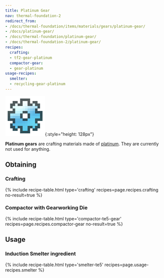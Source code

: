 ```yaml
---
title: Platinum Gear
nav: thermal-foundation-2
redirect_from:
- /docs/thermal-foundation/items/materials/gears/platinum-gear/
- /docs/platinum-gear/
- /docs/thermal-foundation/platinum-gear/
- /docs/thermal-foundation-2/platinum-gear/
recipes:
  crafting:
  - tf2-gear-platinum
  compactor-gear:
  - gear-platinum
usage-recipes:
  smelter:
  - recycling-gear-platinum
---
```


![Platinum gear](/assets/images/thermal-foundation-2/gear-platinum.png){:style="height: 128px"}


**Platinum gears** are crafting materials made of
[platinum](/docs/1.12/thermal-foundation-2/platinum-ingot/). They are currently not used for anything.


Obtaining
---------

### Crafting
{% include recipe-table.html type='crafting' recipes=page.recipes.crafting no-result=true %}

### Compactor with Gearworking Die
{% include recipe-table.html type='compactor-te5-gear' recipes=page.recipes.compactor-gear no-result=true %}


Usage
-----

### Induction Smelter ingredient
{% include recipe-table.html type='smelter-te5' recipes=page.usage-recipes.smelter %}
